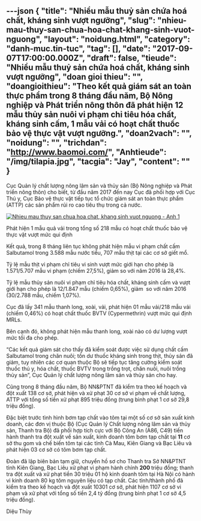 ---json
{
    "title": "Nhiều mẫu thuỷ sản chứa hoá chất, kháng sinh vượt ngưỡng",
    "slug": "nhieu-mau-thuy-san-chua-hoa-chat-khang-sinh-vuot-nguong",
    "layout": "noidung.html",
    "category": "danh-muc.tin-tuc",
    "tag": [],
    "date": "2017-09-07T17:00:00.000Z",
    "draft": false,
    "tieude": "Nhiều mẫu thuỷ sản chứa hoá chất, kháng sinh vượt ngưỡng",
    "doan gioi thieu": "",
    "doangioithieu": "Theo kết quả giám sát an toàn thực phẩm trong 8 tháng đầu năm, Bộ Nông nghiệp và Phát triển nông thôn đã phát hiện 12 mẫu thủy sản nuôi vi phạm chỉ tiêu hóa chất, kháng sinh cấm, 1 mẫu vải có hoạt chất thuốc bảo vệ thực vật vượt ngưỡng.",
    "doan2vach": "",
    "noidung": "",
    "trichdan": "http://www.baomoi.com/",
    "Anhtieude": "/img/tilapia.jpg",
    "tacgia": "Jay",
    "__content__": ""
}
---
<p><span style="font-size:14px">Cục Quản l&yacute; chất lượng n&ocirc;ng l&acirc;m sản v&agrave; thủy sản (Bộ N&ocirc;ng nghiệp v&agrave; Ph&aacute;t triển n&ocirc;ng th&ocirc;n) cho biết, từ đầu năm 2017 đến nay Cục đ&atilde; phối hợp với Cục Th&uacute; y, Cục Bảo vệ thực vật tiếp tục tổ chức gi&aacute;m s&aacute;t an to&agrave;n thực phẩm (ATTP) c&aacute;c sản phẩm rủi ro cao ti&ecirc;u thụ trong cả nước.</span></p>

<p><span style="font-size:14px"><a href="http://baomoi-photo-1.zadn.vn/17/09/07/214/23213244/1_107733.jpg"><img alt="Nhieu mau thuy san chua hoa chat, khang sinh vuot nguong - Anh 1" src="http://baomoi-photo-1.zadn.vn/w460x/17/09/07/214/23213244/1_107733.jpg" title="Nhiều mẫu thuỷ sản chứa hoá chất, kháng sinh vượt ngưỡng - Ảnh 1" /></a></span></p>

<p><span style="font-size:14px">Ph&aacute;t hiện 1 mẫu quả vải trong tổng số 218 mẫu c&oacute; hoạt chất thuốc bảo vệ thực vật vượt mức qui định</span></p>

<p><span style="font-size:14px">Kết quả, trong 8 th&aacute;ng li&ecirc;n tục kh&ocirc;ng ph&aacute;t hiện mẫu vi phạm chất cấm Salbutamol trong 3.588 mẫu nước tiểu, 707 mẫu thịt tại c&aacute;c cơ sở giết mổ.</span></p>

<p><span style="font-size:14px">Tỷ lệ mẫu thịt vi phạm chỉ ti&ecirc;u vi sinh vượt mức giới hạn cho ph&eacute;p l&agrave; 1.571/5.707 mẫu vi phạm (chiếm 27,5%), giảm so với năm 2016 l&agrave; 28,4%.</span></p>

<p><span style="font-size:14px">Tỷ lệ mẫu thủy sản nu&ocirc;i vi phạm chỉ ti&ecirc;u h&oacute;a chất, kh&aacute;ng sinh cấm v&agrave; vượt giới hạn cho ph&eacute;p l&agrave; 12/1.847 mẫu (chiếm 0,65%), giảm&nbsp; so với năm 2016 (30/2.788 mẫu, chiếm 1,07%).</span></p>

<p><span style="font-size:14px">Cục đ&atilde; lấy 341 mẫu thanh long, xo&agrave;i, vải, ph&aacute;t hiện 01 mẫu vải/218 mẫu vải (chiếm 0,46%) c&oacute; hoạt chất thuốc BVTV (Cypermethrin) vượt mức qui định MRLs.</span></p>

<p><span style="font-size:14px">B&ecirc;n cạnh đ&oacute;, kh&ocirc;ng ph&aacute;t hiện mẫu thanh long, xo&agrave;i n&agrave;o c&oacute; dư lượng vượt mức tối đa cho ph&eacute;p.</span></p>

<p><span style="font-size:14px">&ldquo;C&aacute;c kết quả gi&aacute;m s&aacute;t cho thấy đ&atilde; kiểm so&aacute;t được việc sử dụng chất cấm Salbutamol trong chăn nu&ocirc;i; tồn dư thuốc kh&aacute;ng sinh trong thịt, thủy sản đ&atilde; giảm, tuy nhi&ecirc;n c&aacute;c cơ quan thuộc Bộ sẽ tiếp tục tăng cường kiểm so&aacute;t thuốc th&uacute; y, h&oacute;a chất, thuốc BVTV trong trồng trọt, chăn nu&ocirc;i, nu&ocirc;i trồng thủy sản&rdquo;, Cục Quản l&yacute; chất lượng n&ocirc;ng l&acirc;m sản v&agrave; thủy sản cho hay.</span></p>

<p><span style="font-size:14px">Cũng trong 8 th&aacute;ng đầu năm, Bộ NN&amp;PTNT đ&atilde; kiểm tra theo kế hoạch v&agrave; đột xuất 138 cơ sở, ph&aacute;t hiện v&agrave; xử phạt 30 cơ sở vi phạm về chất lượng, ATTP với tổng số tiền xử phạt 895 triệu đồng (trung b&igrave;nh phạt 1 cơ sở 29,8 triệu đồng).</span></p>

<p><span style="font-size:14px">Đặc biệt trước t&igrave;nh h&igrave;nh bơm tạp chất v&agrave;o t&ocirc;m tại một số cơ sở sản xuất kinh doanh, c&aacute;c đơn vị thuộc Bộ (Cục Quản l&yacute; Chất lượng n&ocirc;ng l&acirc;m sản v&agrave; thủy sản, Thanh tra Bộ) đ&atilde; phối hợp t&iacute;ch cực với Bộ C&ocirc;ng An (A86, C49) tiến h&agrave;nh thanh tra đột xuất về sản xuất, kinh doanh t&ocirc;m bơm tạp chất tại&nbsp;<strong>11</strong>&nbsp;cơ sở thu gom v&agrave; chế biến t&ocirc;m tại c&aacute;c tỉnh C&agrave; Mau, Ki&ecirc;n Giang v&agrave; Bạc Li&ecirc;u v&agrave; ph&aacute;t hiện 03 cơ sở c&oacute; t&ocirc;m bơm tạp chất.</span></p>

<p><span style="font-size:14px">Đo&agrave;n đ&atilde; lập bi&ecirc;n bản tạm giữ, chuyển hồ sơ cho Thanh tra Sở NN&amp;PTNT tỉnh Ki&ecirc;n Giang, Bạc Li&ecirc;u xử phạt vi phạm h&agrave;nh ch&iacute;nh&nbsp;<strong>200&nbsp;</strong>triệu đồng; thanh tra đột xuất v&agrave; xử phạt tiền 30 triệu 01 hộ kinh doanh t&ocirc;m tại H&agrave; Nội c&oacute; h&agrave;nh vi kinh doanh 80 kg t&ocirc;m nguy&ecirc;n liệu c&oacute; tạp chất. C&aacute;c tỉnh/th&agrave;nh phố đ&atilde; kiểm tra theo kế hoạch v&agrave; đột xuất 10301 cơ sở, ph&aacute;t hiện 1107 cơ sở vi phạm v&agrave; xử phạt với tổng số tiền 2,4 tỷ đồng (trung b&igrave;nh phạt 1 cơ sở 4,5 triệu đồng).</span></p>

<p><span style="font-size:14px">Diệu Th&ugrave;y</span></p>

